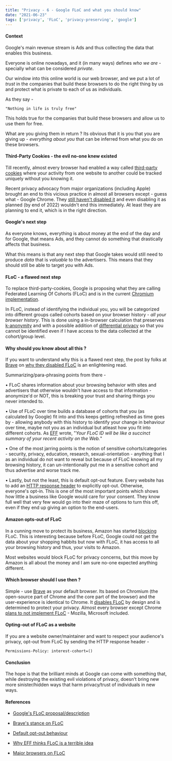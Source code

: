 ```yaml
---
title: "Privacy - 6 - Google FLoC and what you should know"
date: "2021-06-23"
tags: ['privacy', 'FLoC', 'privacy-preserving', 'google']
---
```

#### Context

Google's main revenue stream is Ads and thus collecting the data that enables this business.

Everyone is online nowadays, and it (in many ways) defines *who we are* - specially what can be considered *private*.

Our window into this online world is our web browser, and we put a lot of *trust* in the companies that build these browsers to do the right thing by us and protect what is private to each of us as individuals.

As they say -

	"Nothing in life is truly free"

This holds true for the companies that build these browsers and allow us to use them for free.

What are you giving them in return ? Its obvious that it is you that you are giving up - *everything about you* that can be inferred from what you do on these browsers.

#### Third-Party Cookies - the evil no-one knew existed

Till recently, almost every browser had enabled a way called <a href="https://sriramviswanathan.com/posts/2020-09-04/privacy-3-third-party-cookies" target="_blank">third-party cookies</a> where your activity from one website to another could be tracked uniquely without you knowing it.

Recent privacy advocacy from major organizations (including Apple) brought an end to this vicious practice in almost all browsers except - guess what - Google Chrome.  They <a href="https://www.cookiebot.com/en/google-third-party-cookies/" target="_blank">still haven't disabled it</a> and even disabling it as planned (by end of 2022) wouldn't end this immediately. At least they are planning to end it, which is in the right direction.

#### Google's next step

As everyone knows, everything is about money at the end of the day and for Google, that means Ads, and they cannot do something that drastically affects that business.

What this means is that any next step that Google takes would still need to produce *data* that is *valuable* to the advertisers. This means that they should still be able to target *you* with Ads.

#### FLoC - a flawed next step

To replace third-party-cookies, Google is proposing what they are calling Federated Learning Of Cohorts (FLoC) and is in the current <a href="https://adalytics.io/blog/google-chrome-floc" target="_blank">Chromium implementation</a>.

In FLoC, instead of identifying the individual you, you will be categorized into different groups called cohorts based on your browser history - *all your browser history*.  This is done using a in-browser calculation that preserves <a href="https://en.wikipedia.org/wiki/K-anonymity" target="_blank">k-anonymity</a> and with a possible addition of <a href="https://desfontain.es/privacy/differential-privacy-awesomeness.html" target="_blank">differential privacy</a> so that you cannot be identified even if I have access to the data collected at the cohort/group level.

#### Why should you know about all this ?

If you want to understand why this is a flawed next step, the post by folks at <a href="https://brave.com/" target="_blank">Brave</a> on <a href="https://brave.com/why-brave-disables-floc/" target="_blank">why they disabled FLoC</a> is an enlightening read.

Summarizing/para-phrasing points from there -

•	FLoC shares information about your browsing behavior with sites and advertisers that otherwise wouldn't have access to that information - anonymize'd or NOT, this is breaking your trust and sharing things you never intended to.

•	Use of FLoC over time builds a database of cohorts that you (as calculated by Google) fit into and this keeps getting refreshed as time goes by - allowing anybody with this history to identify your change in behaviour over time, maybe not you as an individual but atleast how you fit into different cohorts. As <a href="https://www.eff.org/deeplinks/2021/03/googles-floc-terrible-idea" target="_blank">EFF</a> wrote, "*Your FLoC ID will be like a succinct summary of your recent activity on the Web.*"

•	One of the most jarring points is the notion of sensitive cohorts/categories - security, privacy, education, research, sexual-orientation - anything that I as an individual do not want to reveal but because of FLoC knowing all my browsing history, it can un-intentionally put me in a sensitive cohort and thus advertise and worse track me.

•	Lastly, but not the least, this is default opt-out feature. Every website has to add an <a href="https://www.getrevue.co/profile/themarkup/issues/the-tl-dr-on-google-s-and-apple-s-privacy-changes-457346" target="_blank">HTTP response header</a> to explicitly opt-out. Otherwise, everyone's opt-in. This is one of the most important points which shows how little a business like Google would care for your consent.  They know full well that very few would go into their maze of options to turn this off, even if they end up giving an option to the end-users.

#### Amazon opts-out of FLoC

In a cunning move to protect its business, Amazon has started <a href="https://digiday.com/media/amazon-is-blocking-googles-floc-and-that-could-seriously-weaken-the-fledgling-tracking-system/" target="_blank">blocking</a> FLoC.  This is interesting because before FLoC, Google could not get the data about your shopping habbits but now with FLoC, it has access to all your browsing history and thus, your visits to Amazon.

Most websites would block FLoC for privacy concerns, but this move by Amazon is all about the money and I am sure no-one expected anything different.

#### Which browser should I use then ?

Simple - use <a href="https://brave.com/" target="_blank">Brave</a> as your default browser. Its based on Chromium (the open-source part of Chrome and the core part of the browser) and the user-experience is identical to Chrome. It <a href="https://brave.com/why-brave-disables-floc/" target="_blank">disables FLoC</a> by design and is determined to protect your privacy. Almost every browser except Chrome <a href="https://www.windowscentral.com/microsoft-vivaldi-mozilla-and-other-browser-makers-turn-down-googles-floc" target="_blank">plans to not implement FLoC</a> - Mozilla, Microsoft included.

#### Opting-out of FLoC as a website

If you are a website owner/maintainer and want to respect your audience's privacy, opt-out from FLoC by sending the HTTP response header -

	Permissions-Policy: interest-cohort=()

#### Conclusion

The hope is that the brilliant minds at Google can come with something that, while destroying the existing evil violations of privacy, doesn't bring new more sinister/hidden ways that harm privacy/trust of individuals in new ways.

#### References

- <a href="https://github.com/WICG/floc#overview" target="_blank">Google's FLoC proposal/description</a>

- <a href="https://brave.com/why-brave-disables-floc/" target="_blank">Brave's stance on FLoC</a>

- <a href="https://github.com/WICG/floc#opting-out-of-computation" target="_blank">Default opt-out behaviour</a>

- <a href="https://www.eff.org/deeplinks/2021/03/googles-floc-terrible-idea" target="_blank">Why EFF thinks FLoC is a terrible idea</a>

- <a href="https://www.theverge.com/2021/4/16/22387492/google-floc-ad-tech-privacy-browsers-brave-vivaldi-edge-mozilla-chrome-safari" target="_blank">Major browsers on FLoC</a>

